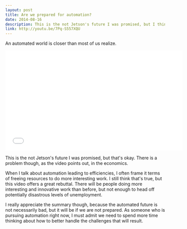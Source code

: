 ```yaml
---
layout: post
title: Are we prepared for automation?
date: 2014-08-16
description: This is the not Jetson's future I was promised, but I think that's okay. The real problem though, as the video points out, is the economics.
link: http://youtu.be/7Pq-S557XQU
---
```

An automated world is closer than most of us realize.

<iframe width="560" height="315" src="//www.youtube.com/embed/7Pq-S557XQU" frameborder="0" allowfullscreen></iframe>

This is the not Jetson's future I was promised, but that's okay. There is a problem though, as the video points out, in the economics.

When I talk about automation leading to efficiencies, I often frame it terms of freeing resources to do more interesting work. I still think that's true, but this video offers a great rebuttal. There will be people doing more interesting and innovative work than before, but not enough to head off potentially disastrous levels of unemployment.

I really appreciate the summary though, because the automated future is not necessarily bad, but it will be if we are not prepared. As someone who is pursuing automation right now, I must admit we need to spend more time thinking about how to better handle the challenges that will result.